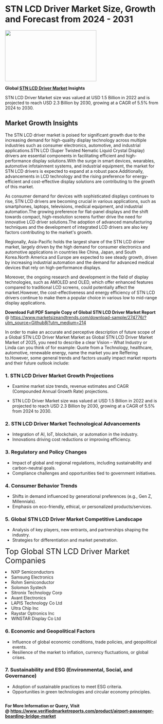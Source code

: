 <H1>STN LCD Driver Market Size, Growth and Forecast from 2024 - 2031</H1><img class="aligncenter size-medium wp-image-584254" src="https://thirdeyenews.in/wp-content/uploads/2024/09/Global-Market-Research-300x168.jpeg" alt="" width="300" height="168" /><p><strong>Global&nbsp;<a href="https://www.marketsizeandtrends.com/download-sample/274776/?utm_source=Github8j?utm_medium=214">STN LCD Driver Market</a> Insights</strong></p><p>STN LCD Driver Market size was valued at USD 1.5 Billion in 2022 and is projected to reach USD 2.3 Billion by 2030, growing at a CAGR of 5.5% from 2024 to 2030.</p><p><h2>Market Growth Insights</h2> <p>The STN LCD driver market is poised for significant growth due to the increasing demand for high-quality display technology across multiple industries such as consumer electronics, automotive, and industrial applications.STN LCD (Super Twisted Nematic Liquid Crystal Display) drivers are essential components in facilitating efficient and high-performance display solutions.With the surge in smart devices, wearables, automotive infotainment systems, and industrial equipment, the market for STN LCD drivers is expected to expand at a robust pace.Additionally, advancements in LCD technology and the rising preference for energy-efficient and cost-effective display solutions are contributing to the growth of this market.</p> <p>As consumer demand for devices with sophisticated displays continues to rise, STN LCD drivers are becoming crucial in various applications, such as smartphones, laptops, televisions, medical equipment, and industrial automation.The growing preference for flat-panel displays and the shift towards compact, high-resolution screens further drive the need for innovative LCD driver solutions.The adoption of advanced manufacturing techniques and the development of integrated LCD drivers are also key factors contributing to the market's growth.</p> <p>Regionally, Asia-Pacific holds the largest share of the STN LCD driver market, largely driven by the high demand for consumer electronics and automotive applications in countries like China, Japan, and South Korea.North America and Europe are expected to see steady growth, driven by increasing industrial automation and the demand for advanced medical devices that rely on high-performance displays.</p> <p>Moreover, the ongoing research and development in the field of display technologies, such as AMOLED and OLED, which offer enhanced features compared to traditional LCD screens, could potentially affect the market.However, the cost-effectiveness and energy efficiency of STN LCD drivers continue to make them a popular choice in various low to mid-range display applications.</p> <p><span class=""><strong>Download Full PDF Sample Copy of Global STN LCD Driver Market Report</strong> @ <a href="https://www.marketsizeandtrends.com/download-sample/274776/?utm_source=Github8j?utm_medium=214" target="_blank">https://www.marketsizeandtrends.com/download-sample/274776/?utm_source=Github8j?utm_medium=214</a></span></p><p>In order to make an accurate and perceptive description of future scope of a Global&nbsp;STN LCD Driver Market Market as Global&nbsp;STN LCD Driver Market Market of 2025, you need to describe a clear Vision &ndash; What Industry or Linda can you think of for example: Quote from a Technology, healthcare, automotive, renewable energy, name the market you are Reffering to.However, some general trends and factors usually impact market reports and their future outlook include:</p><h3>1.&nbsp;<strong>STN LCD Driver Market Growth Projections</strong></h3><ul><li>Examine market size trends, revenue estimates and CAGR (Compounded Annual Growth Rate) projections.</li><li><p>STN LCD Driver Market size was valued at USD 1.5 Billion in 2022 and is projected to reach USD 2.3 Billion by 2030, growing at a CAGR of 5.5% from 2024 to 2030.</p></li></ul><h3>2.&nbsp;<strong>STN LCD Driver Market Technological Advancements</strong></h3><ul><li>Integration of AI, IoT, blockchain, or automation in the industry.</li><li>Innovations driving cost reductions or improving efficiency.</li></ul><h3>3.&nbsp;<strong>Regulatory and Policy Changes</strong></h3><ul><li>Impact of global and regional regulations, including sustainability and carbon-neutral goals.</li><li>Compliance challenges and opportunities tied to government initiatives.</li></ul><h3>4.&nbsp;<strong>Consumer Behavior Trends</strong></h3><ul><li>Shifts in demand influenced by generational preferences (e.g., Gen Z, Millennials).</li><li>Emphasis on eco-friendly, ethical, or personalized products/services.</li></ul><h3>5.&nbsp;<strong>Global STN LCD Driver Market Competitive Landscape</strong></h3><ul><li>Analysis of key players, new entrants, and partnerships shaping the industry.</li><li>Strategies for differentiation and market penetration.</li></ul><p data-pm-slice="1 1 []"><span style="color: inherit; font-family: inherit; font-size: 25px;">Top Global STN LCD Driver Market Companies</span></p><div class="" data-test-id=""><p><li>NXP Semiconductors</li><li> Samsung Electronics</li><li> Rohm Semiconductor</li><li> Solomon Systech</li><li> Sitronix Technology Corp</li><li> Avant Electronics</li><li> LAPIS Technology Co Ltd</li><li> Ultra Chip Inc</li><li> Raystar Optronics Inc</li><li> WINSTAR Display Co Ltd</li></p></div><h3>6.&nbsp;<strong>Economic and Geopolitical Factors</strong></h3><ul><li>Influence of global economic conditions, trade policies, and geopolitical events.</li><li>Resilience of the market to inflation, currency fluctuations, or global crises.</li></ul><h3>7.&nbsp;<strong>Sustainability and ESG (Environmental, Social, and Governance)</strong></h3><ul><li>Adoption of sustainable practices to meet ESG criteria.</li><li>Opportunities in green technologies and circular economy principles.</li></ul><h2><strong style="font-size: 14px;">For More Information or Query, Visit @&nbsp;</strong><a style="background-color: #ffffff; font-size: 14px;" href="https://www.marketsizeandtrends.com/report/stn-lcd-driver-market/" target="_blank">https://www.verifiedmarketreports.com/product/airport-passenger-boarding-bridge-market</a></h2>